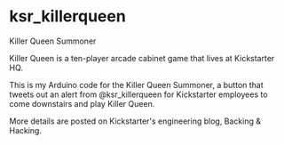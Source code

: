 ksr_killerqueen
===============

Killer Queen Summoner

Killer Queen is a ten-player arcade cabinet game that lives at Kickstarter HQ. 

This is my Arduino code for the Killer Queen Summoner, a button that tweets out an alert from @ksr_killerqueen for Kickstarter employees to come downstairs and play Killer Queen. 

More details are posted on Kickstarter's engineering blog, Backing & Hacking. 
